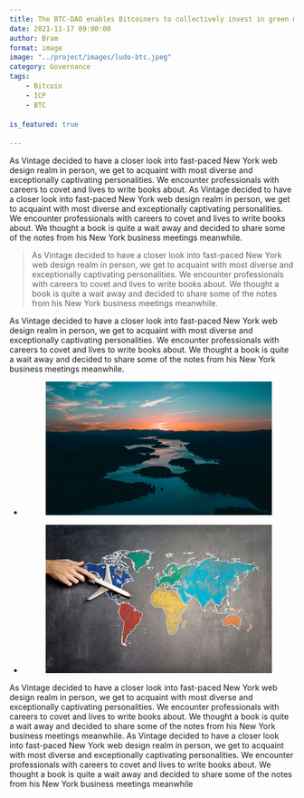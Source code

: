 ```yaml
---
title: The BTC-DAO enables Bitcoiners to collectively invest in green mining facilities
date: 2021-11-17 09:00:00
author: Bram
format: image
image: "../project/images/ludo-btc.jpeg"
category: Governance
tags:
    - Bitcoin
    - ICP
    - BTC
   
is_featured: true

---
```

As Vintage decided to have a closer look into fast-paced New York web design realm in person, we get to acquaint with most diverse and exceptionally captivating personalities. We encounter professionals with careers to covet and lives to write books about.
As Vintage decided to have a closer look into fast-paced New York web design realm in person, we get to acquaint with most diverse and exceptionally captivating personalities. We encounter professionals with careers to covet and lives to write books about. We thought a book is quite a wait away and decided to share some of the notes from his New York business meetings meanwhile.
<blockquote>
<p>As Vintage decided to have a closer look into fast-paced New York web design realm in person, we get to acquaint with most diverse and exceptionally captivating personalities. We encounter professionals with careers to covet and lives to write books about. We thought a book is quite a wait away and decided to share some of the notes from his New York business meetings meanwhile.</p>
</blockquote>
<p>As Vintage decided to have a closer look into fast-paced New York web design realm in person, we get to acquaint with most diverse and exceptionally captivating personalities. We encounter professionals with careers to covet and lives to write books about. We thought a book is quite a wait away and decided to share some of the notes from his New York business meetings meanwhile.</p>
<div class="wp-block-gallery">
    <ul class="blocks-gallery-grid columns-4">
        <li class="blocks-gallery-item">
            <figure>
                <a href="#">
                    <img src="../images/blog/blog-2.jpg" alt="single blog"/>
                </a>
            </figure>
        </li>
        <li class="blocks-gallery-item">
            <figure>
                <a href="#">
                    <img src="../images/blog/blog-3.jpg" alt="single blog"/>
                </a>
            </figure>
        </li>
    </ul>
</div>

<p>As Vintage decided to have a closer look into fast-paced New York web design realm in person, we get to acquaint with most diverse and exceptionally captivating personalities. We encounter professionals with careers to covet and lives to write books about. We thought a book is quite a wait away and decided to share some of the notes from his New York business meetings meanwhile. As Vintage decided to have a closer look into fast-paced New York web design realm in person, we get to acquaint with most diverse and exceptionally captivating personalities. We encounter professionals with careers to covet and lives to write books about. We thought a book is quite a wait away and decided to share some of the notes from his New York business meetings meanwhile</p>
